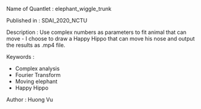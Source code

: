 



Name of Quantlet : elephant_wiggle_trunk

Published in : SDAI_2020_NCTU

Description : Use complex numbers as parameters to fit animal that can move - I choose to draw a Happy Hippo that can move his nose and output the results as .mp4 file. 

Keywords : 
- Complex analysis
- Fourier Transform
- Moving elephant 
- Happy Hippo


Author : Huong Vu
